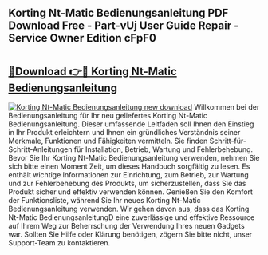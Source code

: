 ## Korting Nt-Matic Bedienungsanleitung PDF Download Free - Part-vUj User Guide Repair - Service Owner Edition cFpF0

# <h2><a href="http://df41dln.blite.top/?on=Korting+Nt-Matic+Bedienungsanleitung">🔗Download 👉🔴 Korting Nt-Matic Bedienungsanleitung</a></h2>

[![Korting Nt-Matic Bedienungsanleitung new download](https://i.imgur.com/lujVjoI.png)](http://df41dln.blite.top/?on=Korting+Nt-Matic+Bedienungsanleitung)
Willkommen bei der Bedienungsanleitung für Ihr neu geliefertes Korting Nt-Matic Bedienungsanleitung. Dieser umfassende Leitfaden soll Ihnen den Einstieg in Ihr Produkt erleichtern und Ihnen ein gründliches Verständnis seiner Merkmale, Funktionen und Fähigkeiten vermitteln. Sie finden Schritt-für-Schritt-Anleitungen für Installation, Betrieb, Wartung und Fehlerbehebung. Bevor Sie Ihr Korting Nt-Matic Bedienungsanleitung verwenden, nehmen Sie sich bitte einen Moment Zeit, um dieses Handbuch sorgfältig zu lesen. Es enthält wichtige Informationen zur Einrichtung, zum Betrieb, zur Wartung und zur Fehlerbehebung des Produkts, um sicherzustellen, dass Sie das Produkt sicher und effektiv verwenden können. Genießen Sie den Komfort der Funktionsliste, während Sie Ihr neues Korting Nt-Matic Bedienungsanleitung verwenden. Wir gehen davon aus, dass das Korting Nt-Matic BedienungsanleitungD eine zuverlässige und effektive Ressource auf Ihrem Weg zur Beherrschung der Verwendung Ihres neuen Gadgets war. Sollten Sie Hilfe oder Klärung benötigen, zögern Sie bitte nicht, unser Support-Team zu kontaktieren.
